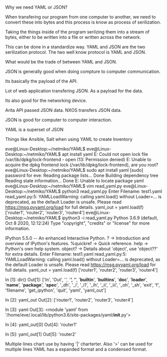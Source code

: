 Why we need YAML or JSON?

 

When transfering our program from one computer to another, we need to convert these into bytes and this process is know as process of serilization.

Taking the things inside of the program serilzing them into a stream of bytes, either to be written into a file or written across the network.

 

This can be done in a standardize way. YAML and JSON are the two serilization protocol. The two well know protocol is YAML and JSON.

What would be the trade of between YAML and JSON.

JSON is generally good when doing compture to computer communication.

Its basically the payload of the API.

Lot of web application transfering JSON. As a payload for the data.

Its also good for the networking device.

Arita API passed JSON data. NXOS transfers JSON data.

JSON is good for computer to computer interaction.

YAML is a superset of JSON

Things like Ansible, Salt when using YAML to create Inventory

eve@Linux-Desktop:~/netmiko/YAML$ 
eve@Linux-Desktop:~/netmiko/YAML$ apt install yaml
E: Could not open lock file /var/lib/dpkg/lock-frontend - open (13: Permission denied)
E: Unable to acquire the dpkg frontend lock (/var/lib/dpkg/lock-frontend), are you root?
eve@Linux-Desktop:~/netmiko/YAML$ sudo apt install yaml
[sudo] password for eve: 
Reading package lists... Done
Building dependency tree       
Reading state information... Done
E: Unable to locate package yaml
eve@Linux-Desktop:~/netmiko/YAML$ vim read_yaml.py
eve@Linux-Desktop:~/netmiko/YAML$ python3 read_yaml.py 
Enter Filename: test1.yaml
read_yaml.py:5: YAMLLoadWarning: calling yaml.load() without Loader=... is deprecated, as the default Loader is unsafe. Please read https://msg.pyyaml.org/load for full details.
  yaml_out = yaml.load(f)
['router1', 'router2', 'router3', 'router4']
eve@Linux-Desktop:~/netmiko/YAML$ ipython3 -i read_yaml.py 
Python 3.6.9 (default, Oct  8 2020, 12:12:24) 
Type "copyright", "credits" or "license" for more information.

IPython 5.5.0 -- An enhanced Interactive Python.
?         -> Introduction and overview of IPython's features.
%quickref -> Quick reference.
help      -> Python's own help system.
object?   -> Details about 'object', use 'object??' for extra details.
Enter Filename: test1.yaml
read_yaml.py:5: YAMLLoadWarning: calling yaml.load() without Loader=... is deprecated, as the default Loader is unsafe. Please read https://msg.pyyaml.org/load for full details.
  yaml_out = yaml.load(f)
['router1', 'router2', 'router3', 'router4']

In [1]: dir()
Out[1]: 
['In',
 'Out',
 '_',
 '__',
 '___',
 '__builtin__',
 '__builtins__',
 '__doc__',
 '__loader__',
 '__name__',
 '__package__',
 '__spec__',
 '_dh',
 '_i',
 '_i1',
 '_ih',
 '_ii',
 '_iii',
 '_oh',
 '_sh',
 'exit',
 'f',
 'filename',
 'get_ipython',
 'quit',
 'yaml',
 'yaml_out']

In [2]: yaml_out
Out[2]: ['router1', 'router2', 'router3', 'router4']

In [3]: yaml
Out[3]: <module 'yaml' from '/home/eve/.local/lib/python3.6/site-packages/yaml/__init__.py'>

In [4]: yaml_out[0]
Out[4]: 'router1'

In [5]: yaml_out[1]
Out[5]: 'router2'

Multiple lines chart use by having '|' charterter.
Also '>' can be used for multiple lines
YAML has a expanded format and a condensed format. 
 
